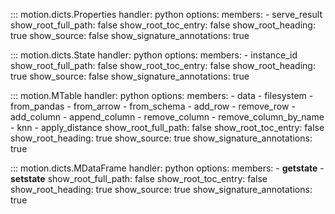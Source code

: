 ::: motion.dicts.Properties
    handler: python
    options:
        members:
            - serve_result
        show_root_full_path: false
        show_root_toc_entry: false
        show_root_heading: true
        show_source: false
        show_signature_annotations: true

::: motion.dicts.State
    handler: python
    options:
        members:
            - instance_id
        show_root_full_path: false
        show_root_toc_entry: false
        show_root_heading: true
        show_source: false
        show_signature_annotations: true

::: motion.MTable
    handler: python
    options:
        members:
            - data
            - filesystem
            - from_pandas
            - from_arrow
            - from_schema
            - add_row
            - remove_row
            - add_column
            - append_column
            - remove_column
            - remove_column_by_name
            - knn
            - apply_distance
        show_root_full_path: false
        show_root_toc_entry: false
        show_root_heading: true
        show_source: true
        show_signature_annotations: true


::: motion.dicts.MDataFrame
    handler: python
    options:
        members:
            - __getstate__
            - __setstate__
        show_root_full_path: false
        show_root_toc_entry: false
        show_root_heading: true
        show_source: true
        show_signature_annotations: true
